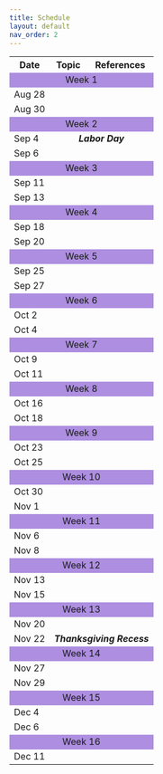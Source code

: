 ```yaml
---
title: Schedule
layout: default
nav_order: 2
---
```




<html>
<table>
    <tr>
        <th>Date</th>
        <th>Topic</th>
        <th>References</th>
    </tr>
    <tr>
        <td colspan="3" bgcolor="#ADD8E6e" style="text-align: center"> Week 1</td>
    </tr>
    <tr>
        <td>Aug 28</td>
        <td></td>
        <td></td>
    </tr>
        <tr>
        <td>Aug 30</td>
        <td></td>
        <td></td>
    </tr>
        <tr>
        <td colspan="3" bgcolor="#ADD8E6e" style="text-align: center"> Week 2</td>
    </tr>
        <tr>
        <td>Sep 4</td>
        <td colspan="2" style="text-align: center"><i><b>Labor Day</b></i></td>   
    </tr>
        <tr>
        <td>Sep 6</td>
        <td></td>
        <td></td>
    </tr>
    <tr>
        <td colspan="3" bgcolor="#ADD8E6e" style="text-align: center"> Week 3</td>
    </tr>
        <tr>
        <td>Sep 11</td>
        <td></td>
        <td></td>
    </tr>
        <tr>
        <td>Sep 13</td>
        <td></td>
        <td></td>
    </tr>
        <tr>
        <td colspan="3" bgcolor="#ADD8E6e" style="text-align: center"> Week 4</td>
    </tr>
        <tr>
        <td>Sep 18</td>
        <td></td>
        <td></td>
    </tr>
        <tr>
        <td>Sep 20</td>
        <td></td>
        <td></td>
    </tr>
        <tr>
        <td colspan="3" bgcolor="#ADD8E6e" style="text-align: center"> Week 5</td>
    </tr>
        <tr>
        <td>Sep 25</td>
        <td></td>
        <td></td>
    </tr>
        <tr>
        <td>Sep 27</td>
        <td></td>
        <td></td>
    </tr>
    <tr>
        <td colspan="3" bgcolor="#ADD8E6e" style="text-align: center"> Week 6</td>
    </tr>
        <tr>
        <td>Oct 2</td>
        <td></td>
        <td></td>
    </tr>
        <tr>
        <td>Oct 4</td>
        <td></td>
        <td></td>
    </tr>
    <tr>
        <td colspan="3" bgcolor="#ADD8E6e" style="text-align: center"> Week 7</td>
    </tr>
        <tr>
        <td>Oct 9</td>
        <td></td>
        <td></td>
    </tr>
        <tr>
        <td>Oct 11</td>
        <td></td>
        <td></td>
    </tr>
    <tr>
        <td colspan="3" bgcolor="#ADD8E6e" style="text-align: center"> Week 8</td>
    </tr>
        <tr>
        <td>Oct 16</td>
        <td></td>
        <td></td>
    </tr>
        <tr>
        <td>Oct 18</td>
        <td></td>
        <td></td>
    </tr>
    <tr>
        <td colspan="3" bgcolor="#ADD8E6e" style="text-align: center"> Week 9</td>
    </tr>
        <tr>
        <td>Oct 23</td>
        <td></td>
        <td></td>
    </tr>
        <tr>
        <td>Oct 25</td>
        <td></td>
        <td></td>
    </tr>
    <tr>
        <td colspan="3" bgcolor="#ADD8E6e" style="text-align: center"> Week 10</td>
    </tr>
        <tr>
        <td>Oct 30</td>
        <td></td>
        <td></td>
    </tr>
        <tr>
        <td>Nov 1</td>
        <td></td>
        <td></td>
    </tr>
    <tr>
        <td colspan="3" bgcolor="#ADD8E6e" style="text-align: center"> Week 11</td>
    </tr>
        <tr>
        <td>Nov 6</td>
        <td></td>
        <td></td>
    </tr>
        <tr>
        <td>Nov 8</td>
        <td></td>
        <td></td>
    </tr>
    <tr>
        <td colspan="3" bgcolor="#ADD8E6e" style="text-align: center"> Week 12</td>
    </tr>
        <tr>
        <td>Nov 13</td>
        <td></td>
        <td></td>
    </tr>
        <tr>
        <td>Nov 15</td>
        <td></td>
        <td></td>
    </tr>
    <tr>
        <td colspan="3" bgcolor="#ADD8E6e" style="text-align: center"> Week 13</td>
    </tr>
        <tr>
        <td>Nov 20</td>
        <td></td>
        <td></td>
    </tr>
        <tr>
        <td>Nov 22</td>
        <td colspan="2" style="text-align: center"><i><b>Thanksgiving Recess</b></i></td>
    </tr>
    <tr>
        <td colspan="3" bgcolor="#ADD8E6e" style="text-align: center"> Week 14</td>
    </tr>
        <tr>
        <td>Nov 27</td>
        <td></td>
        <td></td>
    </tr>
        <tr>
        <td>Nov 29</td>
        <td></td>
        <td></td>
    </tr>
     <tr>
        <td colspan="3" bgcolor="#ADD8E6e" style="text-align: center"> Week 15</td>
    </tr>
        <tr>
        <td>Dec 4</td>
        <td></td>
        <td></td>
    </tr>
        <tr>
        <td>Dec 6</td>
        <td></td>
        <td></td>
    </tr>
     <tr>
        <td colspan="3" bgcolor="#ADD8E6e" style="text-align: center"> Week 16</td>
    </tr>
        <tr>
        <td>Dec 11</td>
        <td></td>
        <td></td>
</table>
</html>
